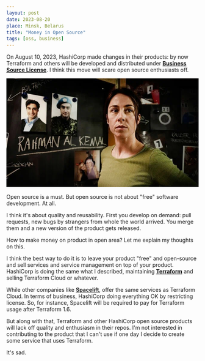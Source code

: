 ```yaml
---
layout: post
date: 2023-08-20
place: Minsk, Belarus
title: "Money in Open Source"
tags: [oss, business]
---
```


On August 10, 2023, HashiCorp made changes in their products:
by now Terraform and others will be developed
and distributed under [**Business Source License**](https://www.hashicorp.com/bsl).
I think this move will scare open source enthusiasts off.

<!--more-->

<img src="/assets/images/2023/08/dc.png">

Open source is a must.
But open source is not about "free" software development.
At all.

I think it's about quality and reusability.
First you develop on demand: pull requests,
new bugs by strangers from whole the world arrived.
You merge them and a new version of the product gets released.

How to make money on product in open area?
Let me explain my thoughts on this.

I think the best way to do it is to leave your product "free" and open-source
and sell services and service management on top of your product.
HashiCorp is doing the same what I described, maintaining [**Terraform**](https://www.terraform.io/)
and selling Terraform Cloud or whatever.

While other companies like [**Spacelift**](https://spacelift.io), offer the same services as Terraform Cloud.
In terms of business, HashiCorp doing everything OK by restricting license.
So, for instance, Spacelift will be required to pay for Terraform usage after Terraform 1.6.

But along with that, Terraform and other HashiCorp open source products
will lack off quality and enthusiasm in their repos.
I'm not interested in contributing to the product that 
I can't use if one day I decide to create some service that uses Terraform.

It's sad.
